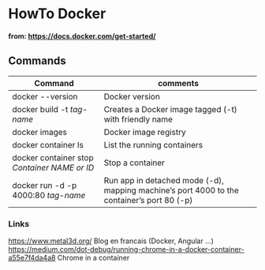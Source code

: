 # HowTo Docker
#### from: https://docs.docker.com/get-started/

## Commands
Command | comments
------------ | -------------
docker --version | Docker version
docker build -t *tag-name* | Creates a Docker image tagged (-t) with friendly name
docker images | Docker image registry
docker container ls | List the running containers
docker container stop *Container NAME or ID* | Stop a container
docker run -d -p 4000:80 *tag-name* | Run app in detached mode (-d), mapping machine’s port 4000 to the container’s port 80 (-p)

### Links
https://www.metal3d.org/ Blog en francais (Docker, Angular ...)
https://medium.com/dot-debug/running-chrome-in-a-docker-container-a55e7f4da4a8 Chrome in a container
